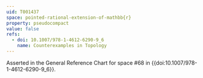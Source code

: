 ```yaml
---
uid: T001437
space: pointed-rational-extension-of-mathbb{r}
property: pseudocompact
value: false
refs:
  - doi: 10.1007/978-1-4612-6290-9_6
    name: Counterexamples in Topology
---
```

Asserted in the General Reference Chart for space #68 in
{{doi:10.1007/978-1-4612-6290-9_6}}.
